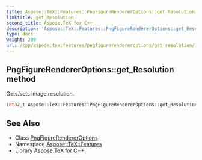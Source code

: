 ```yaml
---
title: Aspose::TeX::Features::PngFigureRendererOptions::get_Resolution method
linktitle: get_Resolution
second_title: Aspose.TeX for C++
description: 'Aspose::TeX::Features::PngFigureRendererOptions::get_Resolution method. Gets/sets image resolution in C++.'
type: docs
weight: 200
url: /cpp/aspose.tex.features/pngfigurerendereroptions/get_resolution/
---
```

## PngFigureRendererOptions::get_Resolution method


Gets/sets image resolution.

```cpp
int32_t Aspose::TeX::Features::PngFigureRendererOptions::get_Resolution() override
```

## See Also

* Class [PngFigureRendererOptions](../)
* Namespace [Aspose::TeX::Features](../../)
* Library [Aspose.TeX for C++](../../../)
